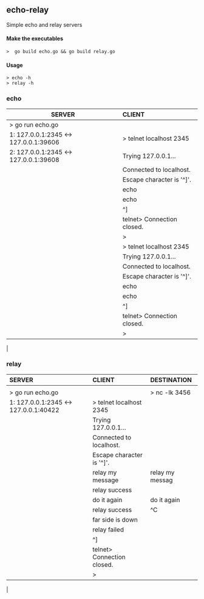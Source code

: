 ## echo-relay

Simple echo and relay servers

#### Make the executables

    >  go build echo.go && go build relay.go

#### Usage

    > echo -h
    > relay -h

### echo

|                 SERVER                 |            CLIENT           |
| -------------------------------------- | :-------------------------- |
| > go run echo.go                       |                             |
| 1: 127.0.0.1:2345 <-> 127.0.0.1:39606  | > telnet localhost 2345     |
| 2: 127.0.0.1:2345 <-> 127.0.0.1:39608  | Trying 127.0.0.1...         |
|                                        | Connected to localhost.     |
|                                        | Escape character is '^]'.   |
|                                        | echo                        |
|                                        | echo                        |
|                                        | ^]                          |
|                                        | telnet> Connection closed.  |
|                                        | >                           |
|                                        | > telnet localhost 2345     |
|                                        | Trying 127.0.0.1...         |
|                                        | Connected to localhost.     |
|                                        | Escape character is '^]'.   |
|                                        | echo                        |
|                                        | echo                        |
|                                        | ^]                          |
|                                        | telnet> Connection closed.  |
|                                        | >                           |
|

### relay

|                 SERVER                 |            CLIENT           |        DESTINATION      |
| :------------------------------------- | :-------------------------- | :---------------------- |
|                                        |                             |                         |
| > go run echo.go                       |                             | > nc -lk 3456           |
| 1: 127.0.0.1:2345 <-> 127.0.0.1:40422  | > telnet localhost 2345     |                         |
|                                        | Trying 127.0.0.1...         |                         |
|                                        | Connected to localhost.     |                         |
|                                        | Escape character is '^]'.   |                         |
|                                        | relay my message            | relay my messag         |
|                                        | relay success               |                         |
|                                        | do it again                 | do it again             |
|                                        | relay success               | ^C                      |
|                                        | far side is down            |                         |
|                                        | relay failed                |                         |
|                                        | ^]                          |                         |
|                                        | telnet> Connection closed.  |                         |
|                                        | >                           |                         |
|
